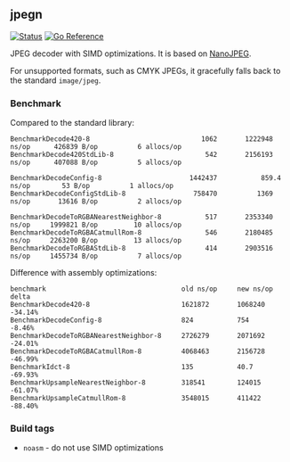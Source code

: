 ## jpegn
[![Status](https://github.com/gen2brain/jpegn/actions/workflows/test.yml/badge.svg)](https://github.com/gen2brain/jpegn/actions)
[![Go Reference](https://pkg.go.dev/badge/github.com/gen2brain/jpegn.svg)](https://pkg.go.dev/github.com/gen2brain/jpegn)

JPEG decoder with SIMD optimizations. It is based on [NanoJPEG](https://keyj.emphy.de/nanojpeg/).

For unsupported formats, such as CMYK JPEGs, it gracefully falls back to the standard `image/jpeg`.

### Benchmark

Compared to the standard library:
```
BenchmarkDecode420-8                     	    1062	   1222948 ns/op	  426839 B/op	       6 allocs/op
BenchmarkDecode420StdLib-8               	     542	   2156193 ns/op	  407088 B/op	       5 allocs/op

BenchmarkDecodeConfig-8                  	 1442437	       859.4 ns/op	      53 B/op	       1 allocs/op
BenchmarkDecodeConfigStdLib-8            	  758470	      1369 ns/op	   13616 B/op	       2 allocs/op

BenchmarkDecodeToRGBANearestNeighbor-8   	     517	   2353340 ns/op	 1999821 B/op	      10 allocs/op
BenchmarkDecodeToRGBACatmullRom-8        	     546	   2180485 ns/op	 2263200 B/op	      13 allocs/op
BenchmarkDecodeToRGBAStdLib-8            	     414	   2903516 ns/op	 1455734 B/op	       7 allocs/op
```

Difference with assembly optimizations:
```
benchmark                                  old ns/op     new ns/op     delta
BenchmarkDecode420-8                       1621872       1068240       -34.14%
BenchmarkDecodeConfig-8                    824           754           -8.46%
BenchmarkDecodeToRGBANearestNeighbor-8     2726279       2071692       -24.01%
BenchmarkDecodeToRGBACatmullRom-8          4068463       2156728       -46.99%
BenchmarkIdct-8                            135           40.7          -69.93%
BenchmarkUpsampleNearestNeighbor-8         318541        124015        -61.07%
BenchmarkUpsampleCatmullRom-8              3548015       411422        -88.40%
```

### Build tags

* `noasm` - do not use SIMD optimizations
